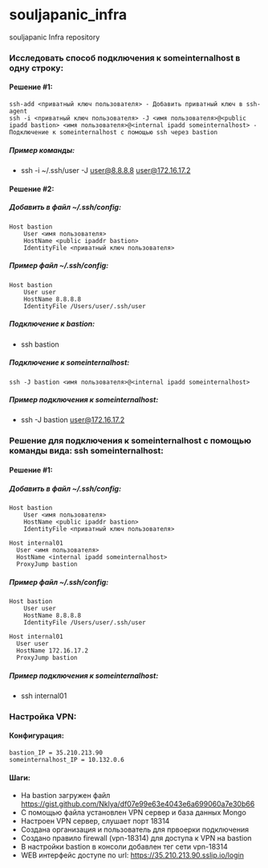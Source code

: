 # souljapanic_infra
souljapanic Infra repository

### Исследовать способ подключения к someinternalhost в одну строку:

#### Решение \#1:

```
ssh-add <приватный ключ пользователя> - Добавить приватный ключ в ssh-agent
ssh -i <приватный ключ пользователя> -J <имя пользователя>@<public ipadd bastion> <имя пользователя>@<internal ipadd someinternalhost> - Подключение к someinternalhost с помощью ssh через bastion
```

##### Пример команды:

* ssh -i ~/.ssh/user -J user@8.8.8.8 user@172.16.17.2

#### Решение \#2:

##### Добавить в файл ~/.ssh/config:

```
Host bastion
    User <имя пользователя>
    HostName <public ipaddr bastion>
    IdentityFile <приватный ключ пользователя>
```

##### Пример файл ~/.ssh/config:

```
Host bastion
    User user
    HostName 8.8.8.8
    IdentityFile /Users/user/.ssh/user
```

##### Подключение к bastion:

* ssh bastion

##### Подключение к someinternalhost:

```
ssh -J bastion <имя пользователя>@<internal ipadd someinternalhost>
```

##### Пример подключения к someinternalhost:

* ssh -J bastion user@172.16.17.2

### Решение для подключения к someinternalhost с помощью команды вида: ssh someinternalhost:

#### Решение \#1:

##### Добавить в файл ~/.ssh/config:

```
Host bastion
    User <имя пользователя>
    HostName <public ipaddr bastion>
    IdentityFile <приватный ключ пользователя>

Host internal01
  User <имя пользователя>
  HostName <internal ipadd someinternalhost>
  ProxyJump bastion
```

##### Пример файл ~/.ssh/config:

```
Host bastion
    User user
    HostName 8.8.8.8
    IdentityFile /Users/user/.ssh/user

Host internal01
  User user
  HostName 172.16.17.2
  ProxyJump bastion
```

##### Пример подключения к someinternalhost:

* ssh internal01

### Настройка VPN:

#### Конфигурация:

```
bastion_IP = 35.210.213.90
someinternalhost_IP = 10.132.0.6
```

#### Шаги:

* На bastion загружен файл https://gist.github.com/Nklya/df07e99e63e4043e6a699060a7e30b66
* С помощью файла установлен VPN сервер и база данных Mongo
* Настроен VPN сервер, слушает порт 18314
* Создана организация и пользователь для првоерки подключения
* Создано правило firewall (vpn-18314) для доступа к VPN на bastion
* В настройки bastion в консоли добавлен тег сети vpn-18314
* WEB интерфейс доступе по url: https://35.210.213.90.sslip.io/login
